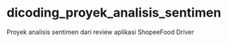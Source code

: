 # dicoding_proyek_analisis_sentimen
Proyek analisis sentimen dari review aplikasi ShopeeFood Driver
